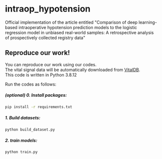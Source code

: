 # intraop_hypotension
Official implementation of the article entitled "Comparison of deep learning-based intraoperative hypotension prediction models to the logistic regression model in unbiased real-world samples: A retrospective analysis of prospectively collected registry data"


## Reproduce our work!
You can reproduce our work using our codes. <br>
The vital signal data will be automatically downloaded from [VitalDB](https://vitaldb.net). <br>
This code is written in Python 3.8.12

Run the codes as follows:

##### (optional) 0. Install packages:
```bash
pip install -r requirements.txt
```

##### 1. Build datasets:

```bash
python build_dataset.py
```
##### 2. train models:
```bash
python train.py
```

